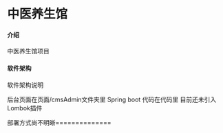 # 中医养生馆

#### 介绍
中医养生馆项目

#### 软件架构
软件架构说明

后台页面在页面/cmsAdmin文件夹里
Spring boot 代码在代码里
目前还未引入Lombok插件

部署方式尚不明晰==============
